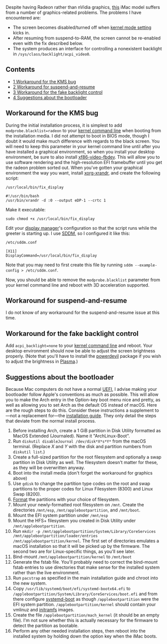 Despite having Radeon rather than nVidia graphics, [this](https://support.apple.com/kb/sp588?locale=en_US) iMac model suffers from a number of graphics-related problems. The problems I have encountered are:

*   The screen becomes disabled/turned off when [kernel mode setting](/index.php/Kernel_mode_setting "Kernel mode setting") kicks in.
*   After resuming from suspend-to-RAM, the screen cannot be re-enabled even with the fix described below.
*   The system produces an interface for controlling a nonexistent backlight in `/sys/class/backlight/acpi_video0`.

## Contents

*   [1 Workaround for the KMS bug](#Workaround_for_the_KMS_bug)
*   [2 Workaround for suspend-and-resume](#Workaround_for_suspend-and-resume)
*   [3 Workaround for the fake backlight control](#Workaround_for_the_fake_backlight_control)
*   [4 Suggestions about the bootloader](#Suggestions_about_the_bootloader)

## Workaround for the KMS bug

During the initial installation process, it is simplest to add `modprobe.blacklist=radeon` to your [kernel command line](/index.php/Kernel_command_line "Kernel command line") when booting from the installation media. I did not attempt to boot in BIOS mode, though I doubt it would make much difference with regards to the black screen. You will need to keep this parameter in your kernel command line until after you have installed a graphical environment, so when you install your desktop environment, be sure to also install [xf86-video-fbdev](https://www.archlinux.org/packages/?name=xf86-video-fbdev). This will allow you to use software rendering and the high-resolution EFI framebuffer until you get the radeon problem sorted out. When you've gotten your graphical environment the way you want, install [xorg-xrandr](https://www.archlinux.org/packages/?name=xorg-xrandr), and create the following script:

 `/usr/local/bin/fix_display` 
```
#!/usr/bin/bash
/usr/bin/xrandr -d :0 --output eDP-1 --crtc 1

```

Make it executable:

 `sudo chmod +x /usr/local/bin/fix_display` 

Edit your [display manager](/index.php/Display_manager "Display manager")'s configuration so that the script runs while the greeter is starting up. I use [SDDM](/index.php/SDDM "SDDM"), so I configured it like this:

 `/etc/sddm.conf` 
```
[X11]
DisplayCommand=/usr/local/bin/fix_display
```

Note that you may need to first create this file by running `sddm --example-config > /etc/sddm.conf`.

Now, you should be able to remove the `modprobe.blacklist` parameter from your kernel command line and reboot with 3D acceleration supported.

## Workaround for suspend-and-resume

I do not know of any workaround for the suspend-and-resume issue at this time.

## Workaround for the fake backlight control

Add `acpi_backlight=none` to your [kernel command line](/index.php/Kernel_command_line "Kernel command line") and reboot. Your desktop environment should now be able to adjust the screen brightness properly. (Note that you'll have to install the [powerdevil](https://www.archlinux.org/packages/?name=powerdevil) package if you wish to adjust the brightness in [Plasma](/index.php/Plasma "Plasma").)

## Suggestions about the bootloader

Because Mac computers do not have a normal [UEFI](/index.php/UEFI "UEFI"), I advise making your bootloader follow Apple's conventions as much as possible. This will allow you to make the Arch entry in the Option-key boot menu nice and pretty, as well as allowing you to set Arch as the default OS instead of macOS. Here are the rough steps to do this. Consider these instructions a supplement to—not a replacement for—the [installation guide](/index.php/Installation_guide "Installation guide"). They only detail the steps that deviate from the normal install process.

1.  Before installing Arch, create a 1 GiB partition in Disk Utility formatted as MacOS Extended (Journaled). Name it "ArchLinux-Boot".
2.  Run `diskutil disableJournal /dev/disk*X*s*Y*` from the macOS terminal. (Replace *X* and *Y* with the disk and partition numbers from `diskutil list`.)
3.  Create a full-sized partition for the root filesystem and optionally a swap partition in Disk Utility as well. The filesystem doesn't matter for these, as they will be overwritten anyway.
4.  Boot into the install media (don't forget the workaround for graphics above)
5.  Use `gdisk` to change the partition type codes on the root and swap partitions to the proper codes for Linux Filesystem (8300) and Linux Swap (8200).
6.  [Format](/index.php/Format "Format") the partitions with your choice of filesystem.
7.  Mount your newly-formatted root filesystem on `/mnt`. Create the directories `/mnt/esp`, `/mnt/applebootpartition`, and `/mnt/boot`.
8.  Mount the EFI system partition under `/mnt/esp`
9.  Mount the HFS+ filesystem you created in Disk Utility under `/mnt/applebootpartition`.
10.  Run `mkdir -p /mnt/applebootpartition/System/Library/CoreServices /mnt/applebootpartition/loader/entries /mnt/applebootpartition/kernel`. The first set of directories emulates a macOS installation so that it will be picked up by the firmware. The second two are for Linux-specific things, as you'll see later.
11.  Bind-mount `/mnt/applebootpartition/kernel` to `/mnt/boot`
12.  Generate the fstab file. You'll probably need to correct the bind-mount fstab entries to use directories that make sense for the installed system rather than the live environment.
13.  Run `pacstrap` as specified in the main installation guide and chroot into the new system.
14.  Copy `/usr/lib/systemd/boot/efi/systemd-bootx64.efi` to `/applebootpartition/System/Library/CoreServices/boot.efi` and from there configure [systemd-boot](/index.php/Systemd-boot "Systemd-boot") as though `/applebootpartition` were the EFI system partition. `/applebootpartition/kernel` should contain your vmlinuz and [initramfs](/index.php/Initramfs "Initramfs") images.
15.  Create the file `/applebootpartition/mach_kernel` (it should be an empty file). I'm not sure whether this is actually necessary for the firmware to detect the partition as bootable.
16.  Perform any other needed installation steps, then reboot into the installed system by holding down the option key when the iMac boots.